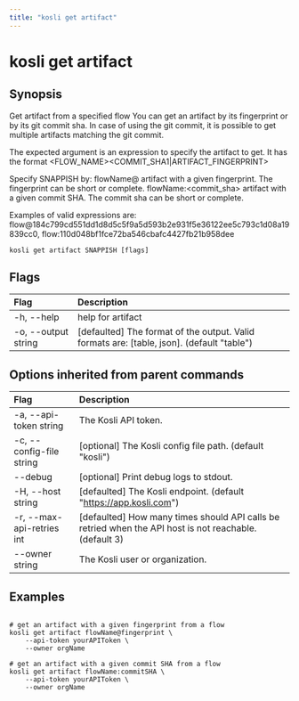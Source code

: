 ```yaml
---
title: "kosli get artifact"
---
```


# kosli get artifact

## Synopsis

Get artifact from a specified flow
You can get an artifact by its fingerprint or by its git commit sha.
In case of using the git commit, it is possible to get multiple artifacts matching the git commit.

The expected argument is an expression to specify the artifact to get.
It has the format <FLOW_NAME><SEPARATOR><COMMIT_SHA1|ARTIFACT_FINGERPRINT> 

Specify SNAPPISH by:
	flowName@<fingerprint>  artifact with a given fingerprint. The fingerprint can be short or complete.
	flowName:<commit_sha>   artifact with a given commit SHA. The commit sha can be short or complete.

Examples of valid expressions are: flow@184c799cd551dd1d8d5c5f9a5d593b2e931f5e36122ee5c793c1d08a19839cc0, flow:110d048bf1fce72ba546cbafc4427fb21b958dee


```shell
kosli get artifact SNAPPISH [flags]
```

## Flags
| Flag | Description |
| :--- | :--- |
|    -h, --help  |  help for artifact  |
|    -o, --output string  |  [defaulted] The format of the output. Valid formats are: [table, json]. (default "table")  |


## Options inherited from parent commands
| Flag | Description |
| :--- | :--- |
|    -a, --api-token string  |  The Kosli API token.  |
|    -c, --config-file string  |  [optional] The Kosli config file path. (default "kosli")  |
|        --debug  |  [optional] Print debug logs to stdout.  |
|    -H, --host string  |  [defaulted] The Kosli endpoint. (default "https://app.kosli.com")  |
|    -r, --max-api-retries int  |  [defaulted] How many times should API calls be retried when the API host is not reachable. (default 3)  |
|        --owner string  |  The Kosli user or organization.  |


## Examples

```shell

# get an artifact with a given fingerprint from a flow
kosli get artifact flowName@fingerprint \
	--api-token yourAPIToken \
	--owner orgName

# get an artifact with a given commit SHA from a flow
kosli get artifact flowName:commitSHA \
	--api-token yourAPIToken \
	--owner orgName
```

